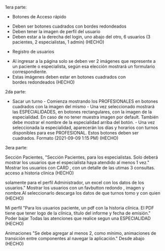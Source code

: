 1era parte:

* Botones de Acceso rápido
- Deben ser botones cuadrados con bordes redondeados
- Deben tener la imagen de perfil del usuario
- Deben estar a la derecha del login, uno abajo del otro, 6 usuarios (3 pacientes, 2 especialistas, 1 admin) (HECHO)

* Registro de usuarios
- Al ingresar a la página solo se deben ver 2 imágenes que represente a un paciente o especialista, según esa elección mostrará un formulario correspondiente.
- Estas imágenes deben estar en botones cuadrados con bordes redondeados (HECHO)

2da parte:

* Sacar un turno - Comienza mostrando los PROFESIONALES en botones cuadrados con la imagen del mismo - Una vez seleccionado mostrará las ESPECIALIDADES, en botones rectangulares, con la imagen de la especialidad. En caso de no tener muestra imagen por default. También debe mostrar el nombre de la especialidad arriba del botón. - Una vez seleccionada la especialidad, aparecerán los días y horarios con turnos disponibles para ese PROFESIONAL. Estos botones deben ser cuadrados. Formato (2021-09-09 1:15 PM) (HECHO)

3era parte:

Sección Pacientes,	"Sección Pacientes, para los especialistas. Solo deberá mostrar los usuarios que el
especialista haya atendido al menos 1 vez."	Mostrar los usuarios con CARD , con un detalle de las utimas 3 consultas. acceso a historia clinica (HECHO)

solamente para el perfil Administrador, un excel con los datos de los
usuarios."	Mostrar los usuarios con un favbutton redondo , imagen y nombre.Al seleccionarlo descarga los datos de que turnos tomo y con quien (HECHO)

Mi perfil	"Para los usuarios paciente, un pdf con la historia clínica. El PDF tiene que tener
logo de la clínica, título del informe y fecha de emisión."	Poder bajar Todas las atenciones que realice segun una ESPECIALIDAD (HECHO)

Animaciones	"Se debe agregar al menos 2, como mínimo, animaciones de transición entre componentes al navegar
la aplicación."	Desde abajo (HECHO)